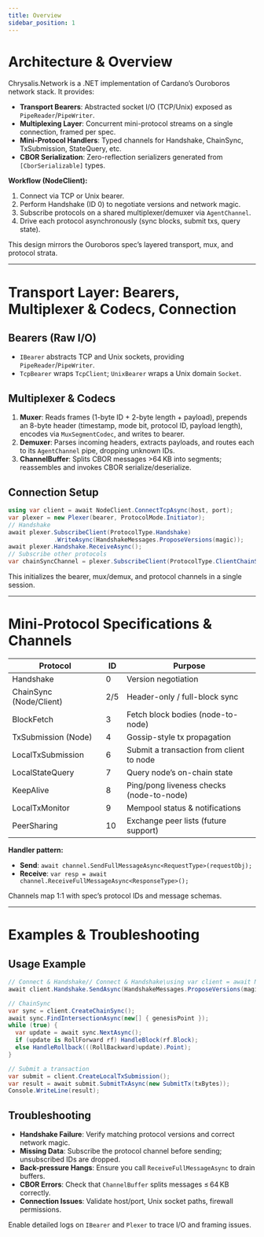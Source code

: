 ```yaml
---
title: Overview
sidebar_position: 1
---
```


<!-- network/architecture-overview.md -->
# Architecture & Overview

Chrysalis.Network is a .NET implementation of Cardano’s Ouroboros network stack. It provides:

- **Transport Bearers**: Abstracted socket I/O (TCP/Unix) exposed as `PipeReader`/`PipeWriter`.
- **Multiplexing Layer**: Concurrent mini-protocol streams on a single connection, framed per spec.
- **Mini-Protocol Handlers**: Typed channels for Handshake, ChainSync, TxSubmission, StateQuery, etc.
- **CBOR Serialization**: Zero-reflection serializers generated from `[CborSerializable]` types.

**Workflow (NodeClient):**
1. Connect via TCP or Unix bearer.  
2. Perform Handshake (ID 0) to negotiate versions and network magic.  
3. Subscribe protocols on a shared multiplexer/demuxer via `AgentChannel`.  
4. Drive each protocol asynchronously (sync blocks, submit txs, query state).

This design mirrors the Ouroboros spec’s layered transport, mux, and protocol strata.

---

# Transport Layer: Bearers, Multiplexer & Codecs, Connection

## Bearers (Raw I/O)
- `IBearer` abstracts TCP and Unix sockets, providing `PipeReader`/`PipeWriter`.
- `TcpBearer` wraps `TcpClient`; `UnixBearer` wraps a Unix domain `Socket`.

## Multiplexer & Codecs
1. **Muxer**: Reads frames (1-byte ID + 2-byte length + payload), prepends an 8-byte header (timestamp, mode bit, protocol ID, payload length), encodes via `MuxSegmentCodec`, and writes to bearer.
2. **Demuxer**: Parses incoming headers, extracts payloads, and routes each to its `AgentChannel` pipe, dropping unknown IDs.
3. **ChannelBuffer**: Splits CBOR messages >64 KB into segments; reassembles and invokes CBOR serialize/deserialize.

## Connection Setup
```csharp
using var client = await NodeClient.ConnectTcpAsync(host, port);
var plexer = new Plexer(bearer, ProtocolMode.Initiator);
// Handshake
await plexer.SubscribeClient(ProtocolType.Handshake)
             .WriteAsync(HandshakeMessages.ProposeVersions(magic));
await plexer.Handshake.ReceiveAsync();
// Subscribe other protocols
var chainSyncChannel = plexer.SubscribeClient(ProtocolType.ClientChainSync);
```  
This initializes the bearer, mux/demux, and protocol channels in a single session.

---

<!-- network/protocols.md -->
# Mini‑Protocol Specifications & Channels

| Protocol               | ID  | Purpose                                              |
|------------------------|-----|------------------------------------------------------|
| Handshake              | 0   | Version negotiation                                  |
| ChainSync (Node/Client)| 2/5 | Header-only / full-block sync                       |
| BlockFetch             | 3   | Fetch block bodies (node-to-node)                   |
| TxSubmission (Node)    | 4   | Gossip-style tx propagation                         |
| LocalTxSubmission      | 6   | Submit a transaction from client to node            |
| LocalStateQuery        | 7   | Query node’s on-chain state                         |
| KeepAlive              | 8   | Ping/pong liveness checks (node-to-node)            |
| LocalTxMonitor         | 9   | Mempool status & notifications                      |
| PeerSharing            | 10  | Exchange peer lists (future support)                |

**Handler pattern:**
- **Send**: `await channel.SendFullMessageAsync<RequestType>(requestObj);`
- **Receive**: `var resp = await channel.ReceiveFullMessageAsync<ResponseType>();`

Channels map 1:1 with spec’s protocol IDs and message schemas.

---

<!-- network/examples-troubleshooting.md -->
# Examples & Troubleshooting

## Usage Example
```csharp
// Connect & Handshake// Connect & Handshake\using var client = await NodeClient.ConnectTcpAsync("127.0.0.1", 3001);
await client.Handshake.SendAsync(HandshakeMessages.ProposeVersions(magic));

// ChainSync
var sync = client.CreateChainSync();
await sync.FindIntersectionAsync(new[] { genesisPoint });
while (true) {
  var update = await sync.NextAsync();
  if (update is RollForward rf) HandleBlock(rf.Block);
  else HandleRollback(((RollBackward)update).Point);
}

// Submit a transaction
var submit = client.CreateLocalTxSubmission();
var result = await submit.SubmitTxAsync(new SubmitTx(txBytes));
Console.WriteLine(result);
```

## Troubleshooting
- **Handshake Failure**: Verify matching protocol versions and correct network magic.
- **Missing Data**: Subscribe the protocol channel before sending; unsubscribed IDs are dropped.
- **Back-pressure Hangs**: Ensure you call `ReceiveFullMessageAsync` to drain buffers.
- **CBOR Errors**: Check that `ChannelBuffer` splits messages ≤ 64 KB correctly.
- **Connection Issues**: Validate host/port, Unix socket paths, firewall permissions.

Enable detailed logs on `IBearer` and `Plexer` to trace I/O and framing issues.

